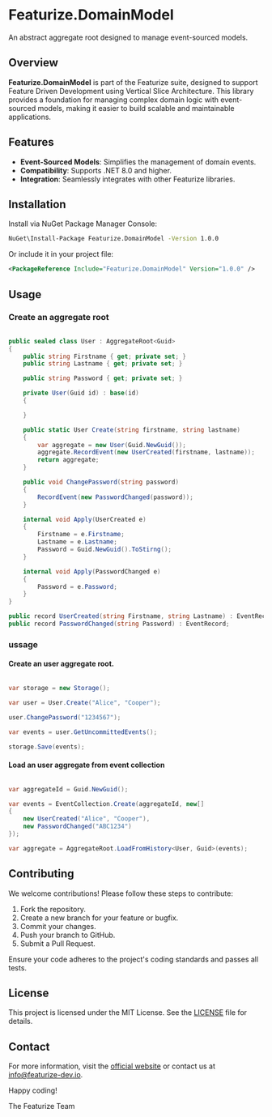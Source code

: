 # Featurize.DomainModel

An abstract aggregate root designed to manage event-sourced models.

## Overview

**Featurize.DomainModel** is part of the Featurize suite, designed to support Feature Driven Development using Vertical Slice Architecture. This library provides a foundation for managing complex domain logic with event-sourced models, making it easier to build scalable and maintainable applications.

## Features

- **Event-Sourced Models**: Simplifies the management of domain events.
- **Compatibility**: Supports .NET 8.0 and higher.
- **Integration**: Seamlessly integrates with other Featurize libraries.

## Installation

Install via NuGet Package Manager Console:

```sh
NuGet\Install-Package Featurize.DomainModel -Version 1.0.0
```

Or include it in your project file:

```xml
<PackageReference Include="Featurize.DomainModel" Version="1.0.0" />
```

## Usage

### Create an aggregate root

```csharp

public sealed class User : AggregateRoot<Guid>
{
    public string Firstname { get; private set; }
    public string Lastname { get; private set; }

    public string Password { get; private set; }

    private User(Guid id) : base(id)
    {

    }

    public static User Create(string firstname, string lastname)
    {
        var aggregate = new User(Guid.NewGuid());
        aggregate.RecordEvent(new UserCreated(firstname, lastname));
        return aggregate;
    }

    public void ChangePassword(string password) 
    {
        RecordEvent(new PasswordChanged(password));
    }

    internal void Apply(UserCreated e)
    {
        Firstname = e.Firstname;
        Lastname = e.Lastname;
        Password = Guid.NewGuid().ToStirng();
    }

    internal void Apply(PasswordChanged e)
    {
        Password = e.Password;
    }
}

public record UserCreated(string Firstname, string Lastname) : EventRecord;
public record PasswordChanged(string Password) : EventRecord;

```

### ussage

#### Create an user aggregate root.

```csharp

var storage = new Storage();

var user = User.Create("Alice", "Cooper");

user.ChangePassword("1234567");

var events = user.GetUncommittedEvents();

storage.Save(events);

```

#### Load an user aggregate from event collection

```csharp

var aggregateId = Guid.NewGuid();

var events = EventCollection.Create(aggregateId, new[]
{
    new UserCreated("Alice", "Cooper"),
    new PasswordChanged("ABC1234")
});

var aggregate = AggregateRoot.LoadFromHistory<User, Guid>(events);

```

## Contributing

We welcome contributions! Please follow these steps to contribute:

1. Fork the repository.
2. Create a new branch for your feature or bugfix.
3. Commit your changes.
4. Push your branch to GitHub.
5. Submit a Pull Request.

Ensure your code adheres to the project's coding standards and passes all tests.

## License

This project is licensed under the MIT License. See the [LICENSE](LICENSE) file for details.

## Contact

For more information, visit the [official website](http://www.featurize-dev.io) or contact us at info@featurize-dev.io.

Happy coding!

The Featurize Team